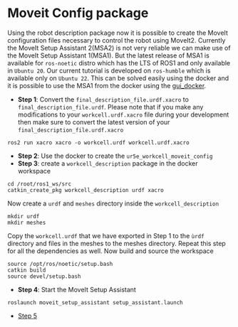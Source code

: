 
# Moveit Config package
Using the robot description package now it is possible to create the MoveIt configuration files necessary to control the robot using MoveIt2. Currently the MoveIt Setup Assistant 2(MSA2) is not very reliable we can make use of the MoveIt Setup Assistant 1(MSA1). But the latest release of MSA1 is available for `ros-noetic` distro which has the LTS of ROS1 and only available in `Ubuntu 20`. Our current tutorial is developed on `ros-humble` which is available only on `Ubuntu 22`. This can be solved easily using the docker and it is possible to use the MSA1 from the docker using the [gui_docker](docker-gui.md). 

- **Step 1**: Convert the `final_description_file.urdf.xacro` to  `final_description_file.urdf`. Please note that if you make any modifications to your `workcell.urdf.xacro` file during your development then make sure to convert the latest version of your `final_description_file.urdf.xacro`
```
ros2 run xacro xacro -o workcell.urdf workcell.urdf.xacro 
``` 
- **Step 2**: Use the docker to create the `ur5e_workcell_moveit_config`
- **Step 3**: create a `workcell_description` package in the docker workspace
```
cd /root/ros1_ws/src
catkin_create_pkg workcell_description urdf xacro  
```
Now create a `urdf` and `meshes` directory inside the `workcell_description`
```
mkdir urdf
mkdir meshes
```
Copy the `workcell.urdf` that we have exported in Step 1 to the `ùrdf` directory and files in the meshes to the meshes directory. Repeat this step for all the dependencies as well.
Now build and source the workspace
````
source /opt/ros/noetic/setup.bash 
catkin build
source devel/setup.bash 
````
- **Step 4**: Start the MoveIt Setup Assistant
```
roslaunch moveit_setup_assistant setup_assistant.launch
```
- [Step 5](https://industrial-training-master.readthedocs.io/en/foxy/_source/session3/ros2/3-Build-a-MoveIt-Package.html)
